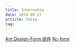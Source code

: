 ```yaml
---
title: Internship
date: 2024-06-17
article: false
tag:
---
```


[Ant Design-Form 组件](Ant%20Design-Form%20组件)
[Rc-form](Rc-form)